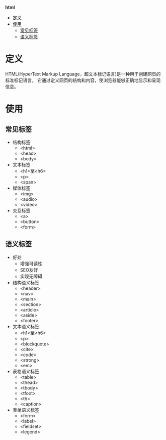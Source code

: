 **html**
- [定义](#定义)
- [使用](#使用)
  - [常见标签](#常见标签)
  - [语义标签](#语义标签)

# 定义 #
HTML(HyperText Markup Language，超文本标记语言)是一种用于创建网页的标准标记语言。 
它通过定义网页的结构和内容，使浏览器能够正确地显示和呈现信息。

# 使用 #
## 常见标签 ##
- 结构标签
  - \<html\>
  - \<head\>
  - \<body\>
- 文本标签
  - \<h1\>至\<h6\>
  - \<p\>
  - \<span\>
- 媒体标签
  - \<img\>
  - \<audio\>
  - \<video\>
- 交互标签
  - \<a\>
  - \<button\>
  - \<form\>
## 语义标签 ##
- 好处
  - 增强可读性
  - SEO友好
  - 实现无障碍
- 结构语义标签
  - \<header\>
  - \<nav\>
  - \<main\>
  - \<section\>
  - \<article\>
  - \<aside\>
  - \<footer\>
- 文本语义标签
  - \<h1\>至\<h6\>
  - \<p\>
  - \<blockquote\>
  - \<cite\>
  - \<code\>
  - \<strong\>
  - \<em\>
- 表格语义标签
  - \<table\>
  - \<thead\>
  - \<tbody\>
  - \<tfoot\>
  - \<th\>
  - \<caption\>
- 表单语义标签
  - \<form\>
  - \<label\>
  - \<fieldset\>
  - \<legend\>